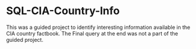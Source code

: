 # SQL-CIA-Country-Info
This was a guided project to identify interesting information available in the CIA country factbook.
The Final query at the end was not a part of the guided project.
